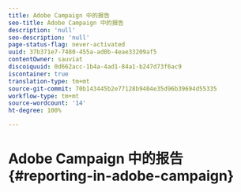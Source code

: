 ```yaml
---
title: Adobe Campaign 中的报告
seo-title: Adobe Campaign 中的报告
description: 'null'
seo-description: 'null'
page-status-flag: never-activated
uuid: 37b371e7-7480-455a-ad0b-4eae33209af5
contentOwner: sauviat
discoiquuid: 0d662acc-1b4a-4ad1-84a1-b247d73f6ac9
iscontainer: true
translation-type: tm+mt
source-git-commit: 70b143445b2e77128b9404e35d96b39694d55335
workflow-type: tm+mt
source-wordcount: '14'
ht-degree: 100%

---
```



# Adobe Campaign 中的报告{#reporting-in-adobe-campaign}

